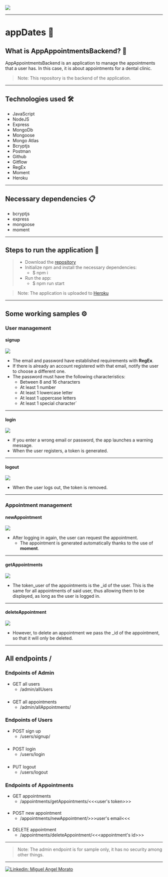 ![](https://visitor-badge.glitch.me/badge?page_id=cheroki84.AppAppointmentsBackend)

---
# appDates 🦷
## What is AppAppointmentsBackend? 🤔
AppAppointmentsBackend is an application to manage the appointments that a user has. In this case, it is about appointments for a dental clinic.
> Note: This repository is the backend of the application.
---
## Technologies used 🛠️
- JavaScript
- NodeJS 
- Express
- MongoDb
- Mongoose
- Mongo Atlas
- Bcryptjs
- Postman
- Github
- Gitflow
- RegEx
- Moment
- Heroku
---
## Necessary dependencies 📋
- bcryptjs
- express
- mongoose
- moment
---
## Steps to run the application 🚀
> - Download the [repository](https://github.com/Cheroki84/AppAppointmentsBackend.git)
>- Initialize npm and install the necessary dependencies:
>   - $ npm i
>- Run the app:
>   - $ npm run start

> Note: The application is uploaded to [Heroku](https://appappointments.herokuapp.com/)
---
## Some working samples ⚙️
### User management 
#### signup
![](img/readme/signupHeroku.gif)

- The email and password have established requirements with **RegEx**. 
- If there is already an account registered with that email, notify the user to choose a different one.
- The password must have the following characteristics:
    - Between 8 and 16 characters
    - At least 1 number
    - At least 1 lowercase letter
    - At least 1 uppercase letters
    - At least 1 special character`
---
#### login
![](img/readme/loginHeroku.gif)

- If you enter a wrong email or password, the app launches a warning message.
- When the user registers, a token is generated.
---
#### logout
![](img/readme/logoutHeroku.gif)
- When the user logs out, the token is removed.
---

### Appointment management
#### newAppointment
![](img/readme/newAppointmentHeroku.gif)
- After logging in again, the user can request the appointment.
    - The appointment is generated automatically thanks to the use of **moment**.
---
#### getAppointments
![](img/readme/getAppointmentsHeroku.gif)
- The token_user of the appointments is the _id of the user. This is the same for all appointments of said user, thus allowing them to be displayed, as long as the user is logged in.

---
#### deleteAppointment
![](img/readme/deleteAppointmentHeroku.gif)
- However, to delete an appointment we pass the _id of the appointment, so that it will only be deleted.

---

## All endpoints /

### Endpoints of Admin
- GET all users
    - /admin/allUsers
###
- GET all appointments
    - /admin/allAppointments/
###

### Endpoints of Users
- POST sign up
    - /users/signup/
###
- POST login
    - /users/login
###
- PUT logout
    - /users/logout
###

### Endpoints of Appointments
- GET appointments
    - /appointments/getAppointments/<<<user's token>>>
####
- POST new appointment
    - /appointments/newAppointment/>>>user's email<<<
####
- DELETE appointment
    - /appointments/deleteAppointment/<<<appointment's id>>>

---

> Note: The admin endpoint is for sample only, it has no security among other things.

---

[![Linkedin: Miguel Angel Morato](https://img.shields.io/badge/-ClikMe!-blue?style=flat-square&logo=Linkedin&logoColor=white&link=https://www.linkedin.com/in/anmol-p-singh/)](https://www.linkedin.com/in/miguelangelmorato84/)